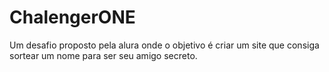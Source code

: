 # ChalengerONE
Um desafio proposto pela alura onde o objetivo é criar um site que consiga sortear um  nome para ser seu amigo secreto.
